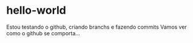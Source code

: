 # hello-world

Estou testando o github, criando branchs e fazendo commits
Vamos ver como o github se comporta...
